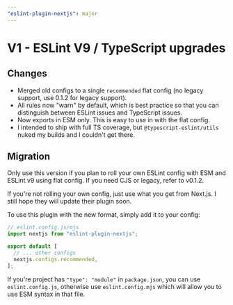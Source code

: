 ```yaml
---
"eslint-plugin-nextjs": major
---
```


# V1 - ESLint V9 / TypeScript upgrades

## Changes

- Merged old configs to a single `recommended` flat config (no legacy support, use 0.1.2 for legacy support).
- All rules now "warn" by default, which is best practice so that you can distinguish between ESLint issues and TypeScript issues.
- Now exports in ESM only. This is easy to use in with the flat config.
- I intended to ship with full TS coverage, but `@typescript-eslint/utils` nuked my builds and I couldn't get there.

## Migration

Only use this version if you plan to roll your own ESLint config with ESM and ESLint v9 using flat config. If you need CJS or legacy, refer to v0.1.2.

If you're not rolling your own config, just use what you get from Next.js. I still hope they will update their plugin soon.

To use this plugin with the new format, simply add it to your config:

```js
// eslint.config.js/mjs
import nextjs from "eslint-plugin-nextjs";

export default [
  // ... other configs
  nextjs.configs.recommended,
];
```

If you're project has `"type": "module"` in `package.json`, you can use `eslint.config.js`, otherwise use `eslint.config.mjs` which will allow you to use ESM syntax in that file.
